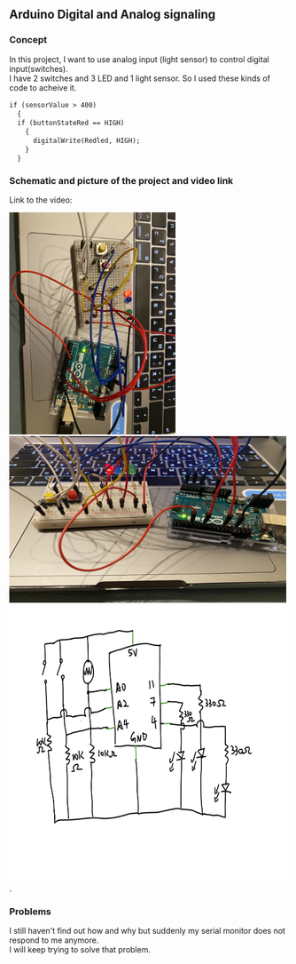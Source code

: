 ## Arduino Digital and Analog signaling
### Concept
In this project, I want to use analog input (light sensor) to control digital input(switches).  
I have 2 switches and 3 LED and 1 light sensor.
So I used these kinds of code to acheive it. 
```` 
if (sensorValue > 400)
  {
  if (buttonStateRed == HIGH)
    {
      digitalWrite(Redled, HIGH);
    }
  }
  ````
### Schematic and picture of the project and video link
Link to the video:


<img src="https://github.com/FairyyGenie/introToIM/blob/main/June17/June17_1.jpg" width="300" height="400">
<img src="https://github.com/FairyyGenie/introToIM/blob/main/June17/June17_2.jpg" width="500" height="300">
<img src="https://github.com/FairyyGenie/introToIM/blob/main/June17/June_17_Arduino.png" width="700" height="500">. 

### Problems
I still haven't find out how and why but suddenly my serial monitor does not respond to me anymore.  
I will keep trying to solve that problem.
